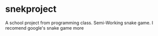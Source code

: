 # snekproject
A school project from programming class. Semi-Working snake game. I recomend google's snake game more
